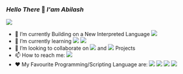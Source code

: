   ### _Hello There_ 👋   _I'am Abilash_

 <img src="https://fastlane.tech/wp-content/uploads/2020/01/Zero-Code.gif" style="width:'50%';" class="gif"/>
 
- 🔭 I’m currently Building on a New Interpreted Language <img src="https://img.shields.io/badge/FOX-red" class="fox"/>
- 🌱 I’m currently learning <img src="https://img.shields.io/badge/VUE.js-green" class="vue"/> <img src="https://img.shields.io/badge/React.js-skyblue" class="react"/>
- 👯 I’m looking to collaborate on <img src="https://img.shields.io/badge/Python-darkgreen" class="python"/> and <img src="https://img.shields.io/badge/Web Development-orange" class="web"/> Projects
- 📫 How to reach me: <a href="https://www.linkedin.com/in/abilash-suresh/"><img src="https://img.shields.io/badge/Linkedin-blue" class="link"/></a>
- ❤️ My Favourite Programming/Scripting Language are: <img src="https://img.shields.io/badge/Python-darkgreen" class="py"/> <img src="https://img.shields.io/badge/C++-blue" class="link"/> <img src="https://img.shields.io/badge/PHP-violet" class="php"/> <img src="https://img.shields.io/badge/JS-yellow" class="js"/>



<!--
**ATOMMAX2001/ATOMMAX2001** is a ✨ _special_ ✨ repository because its `README.md` (this file) appears on your GitHub profile.

Here are some ideas to get you started:

- 🔭 I’m currently working on ...
- 🌱 I’m currently learning ...
- 👯 I’m looking to collaborate on ...
- 🤔 I’m looking for help with ...
- 💬 Ask me about ...
- 📫 How to reach me: ...
- 😄 Pronouns: ...
- ⚡ Fun fact: ...
-->
